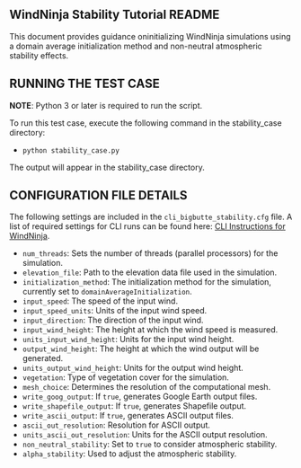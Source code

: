 ## WindNinja Stability Tutorial README

This document provides guidance oninitializing WindNinja simulations using a domain average initialization method and non-neutral atmospheric stability effects.

## RUNNING THE TEST CASE

**NOTE**: Python 3 or later is required to run the script.

To run this test case, execute the following command in the stability_case directory:
- `python stability_case.py`

The output will appear in the stability_case directory.

## CONFIGURATION FILE DETAILS

The following settings are included in the `cli_bigbutte_stability.cfg` file. A list of required settings for CLI runs can be found here: [CLI Instructions for WindNinja](windninja/doc/CLI_instructions.pdf).

- `num_threads`: Sets the number of threads (parallel processors) for the simulation.
- `elevation_file`: Path to the elevation data file used in the simulation.
- `initialization_method`: The initialization method for the simulation, currently set to `domainAverageInitialization`.
- `input_speed`: The speed of the input wind.
- `input_speed_units`: Units of the input wind speed.
- `input_direction`: The direction of the input wind.
- `input_wind_height`: The height at which the wind speed is measured.
- `units_input_wind_height`: Units for the input wind height.
- `output_wind_height`: The height at which the wind output will be generated.
- `units_output_wind_height`: Units for the output wind height.
- `vegetation`: Type of vegetation cover for the simulation.
- `mesh_choice`: Determines the resolution of the computational mesh.
- `write_goog_output`: If `true`, generates Google Earth output files.
- `write_shapefile_output`: If `true`, generates Shapefile output.
- `write_ascii_output`: If `true`, generates ASCII output files.
- `ascii_out_resolution`: Resolution for ASCII output.
- `units_ascii_out_resolution`: Units for the ASCII output resolution.
- `non_neutral_stability`: Set to `true` to consider atmospheric stability.
- `alpha_stability`: Used to adjust the atmospheric stability.
